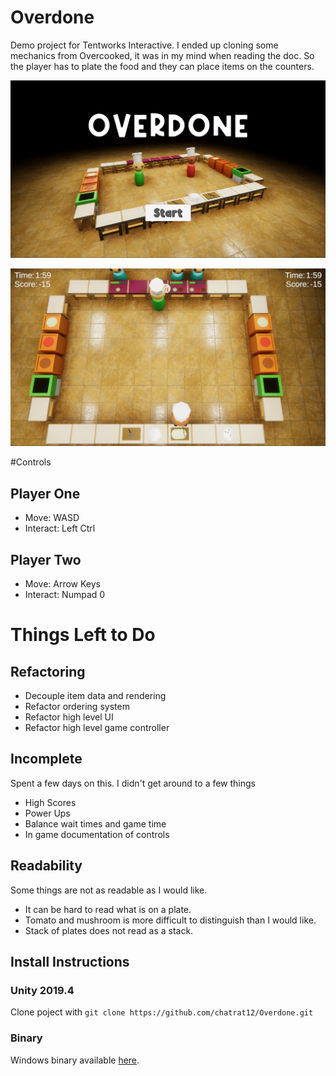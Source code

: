# Overdone

Demo project for Tentworks Interactive. I ended up cloning some mechanics from Overcooked, it was in my mind when reading the doc. So the player has to plate the food and they can place items on the counters. 

![Title](https://github.com/chatrat12/Overdone/blob/main/Screenshots/TitleScreen.png?raw=true "Title")

![Gameplay](https://github.com/chatrat12/Overdone/blob/main/Screenshots/Gameplay.png?raw=true "Gameplay")

#Controls
## Player One
- Move: WASD
- Interact: Left Ctrl

## Player Two
- Move: Arrow Keys
- Interact: Numpad 0

# Things Left to Do

## Refactoring
- Decouple item data and rendering
- Refactor ordering system
- Refactor high level UI
- Refactor high level game controller
## Incomplete
Spent a few days on this. I didn't get around to a few things
- High Scores
- Power Ups
- Balance wait times and game time
- In game documentation of controls
## Readability
Some things are not as readable as I would like. 
- It can be hard to read what is on a plate. 
- Tomato and mushroom is more difficult to distinguish than I would like. 
- Stack of plates does not read as a stack.
## Install Instructions
### Unity 2019.4
Clone poject with `git clone https://github.com/chatrat12/Overdone.git`
### Binary
Windows binary available [here](https://github.com/chatrat12/Overdone/releases).
